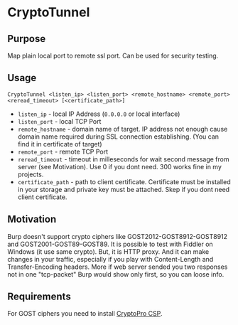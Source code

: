 # CryptoTunnel

## Purpose

Map plain local port to remote ssl port. Can be used for security testing.

## Usage

`CryptoTunnel <listen_ip> <listen_port> <remote_hostname> <remote_port> <reread_timeout> [<certificate_path>]`

- `listen_ip` - local IP Address (`0.0.0.0` or local interface)
- `listen_port` - local TCP Port
- `remote_hostname` - domain name of target. IP address not enough cause domain name required during SSL connection establishing. (You can find it in certificate of target)
- `remote_port` - remote TCP Port
- `reread_timeout` - timeout in milleseconds for wait second message from server (see Motivation). Use 0 if you dont need. 300 works fine in my projects.
- `certificate_path` - path to client certificate. Certificate must be installed in your storage and private key must be attached. Skep if you dont need client certificate. 

## Motivation

Burp doesn't support crypto ciphers like GOST2012-GOST8912-GOST8912 and GOST2001-GOST89-GOST89. It is possible to test with Fiddler on Windows (it use same crypto). But, it is HTTP proxy. And it can make changes in your traffic, especially if you play with Content-Length and Transfer-Encoding headers. More if web server sended you two responses not in one "tcp-packet" Burp would show only first, so you can loose info.

## Requirements

For GOST ciphers you need to install [CryptoPro CSP](https://www.cryptopro.ru/products/csp).
